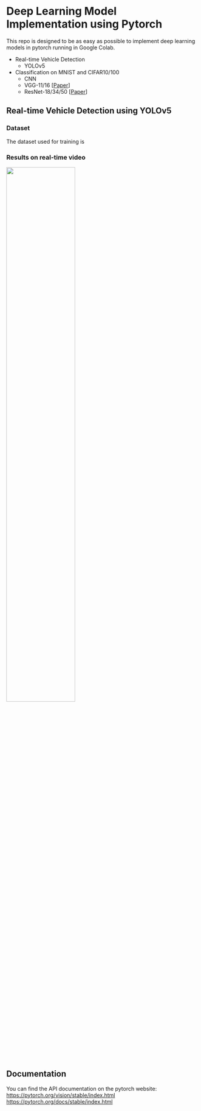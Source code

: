 # Deep Learning Model Implementation using Pytorch
This repo is designed to be as easy as possible to implement deep learning models in pytorch running in Google Colab. 
* Real-time Vehicle Detection 
  * YOLOv5
* Classification on MNIST and CIFAR10/100
  * CNN
  * VGG-11/16 [[Paper](https://arxiv.org/pdf/1409.1556v6.pdf)]
  * ResNet-18/34/50 [[Paper](https://openaccess.thecvf.com/content_cvpr_2016/papers/He_Deep_Residual_Learning_CVPR_2016_paper.pdf)]

## Real-time Vehicle Detection using YOLOv5

### Dataset 

The dataset used for training is 

### Results on real-time video
<img width="60%" src="https://user-images.githubusercontent.com/76892271/199302043-2e9540c6-e1eb-49eb-a82b-6e7737845265.gif"/>

## Documentation
You can find the API documentation on the pytorch website: https://pytorch.org/vision/stable/index.html
https://pytorch.org/docs/stable/index.html



